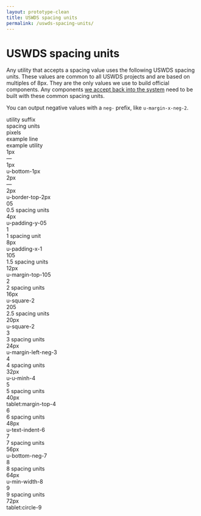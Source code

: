 ```yaml
---
layout: prototype-clean
title: USWDS spacing units
permalink: /uswds-spacing-units/
---
```


<div class="clearfix container-tablet-lg padding-x-2 padding-y-6 lh-sans-1">
  <h1 class="fw-300 margin-bottom-4 margin-top-0">USWDS spacing units</h1>
  <p class="lh-sans-4 fw-300 margin-bottom-2">Any utility that accepts a spacing value uses the following USWDS spacing units. These values are common to all USWDS projects and are based on multiples of 8px. They are the only values we use to build official components. Any components <a class="color-black-90 underline-color-black-30" href="#0">we accept back into the system</a> need to be built with these common spacing units.</p>
  <p class="lh-sans-4 fw-300 margin-bottom-6">You can output negative values with a <code class="txt-code">neg-</code> prefix, like <code class="txt-code">u-margin-x-neg-2</code>.</p>
  <div class="row gap flex-align-center margin-bottom-2 padding-bottom-1 border-bottom-2px">
    <div class="col-2 fw-700 font-sans-1">utility suffix</div>
    <div class="col-2 fw-700 font-sans-1">spacing units</div>
    <div class="col-1 fw-700 font-sans-1">pixels</div>
    <div class="col-fill fw-700 font-sans-1">example line</div>
    <div class="col-3 fw-700 font-sans-1">example utility</div>
  </div>
  <div class="row gap flex-align-center padding-bottom-2 margin-bottom-2 border-bottom border-10">
    <div class="col-2 fw-300 font-mono-3"><span class="txt-code fw-300">1px</span></div>
    <div class="col-2 fw-300 font-sans-3">—</div>
    <div class="col-1 fw-300 font-sans-3">1px</div>
    <div class="col-fill">
      <span class="block width-full height-1px bg-blue-60v"></span>
    </div>
    <div class="col-3 fw-300 font-mono-3">u-bottom-1px</div>
  </div>
  <div class="row gap flex-align-center padding-bottom-2 margin-bottom-2 border-bottom border-10">
    <div class="col-2 fw-300 font-mono-3"><span class="txt-code fw-300">2px</span></div>
    <div class="col-2 fw-300 font-sans-3">—</div>
    <div class="col-1 fw-300 font-sans-3">2px</div>
    <div class="col-fill">
      <span class="block width-full height-2px bg-blue-60v"></span>
    </div>
    <div class="col-3 fw-300 font-mono-3">u-border-top-2px</div>
  </div>
  <div class="row gap flex-align-center padding-bottom-2 margin-bottom-2 border-bottom border-10">
    <div class="col-2 fw-300 font-mono-3"><span class="txt-code fw-300">05</span></div>
    <div class="col-2 fw-300 font-sans-3">0.5 spacing units</div>
    <div class="col-1 fw-300 font-sans-3">4px</div>
    <div class="col-fill">
      <span class="block width-full height-05 bg-blue-60v"></span>
    </div>
    <div class="col-3 fw-300 font-mono-3">u-padding-y-05</div>
  </div>
  <div class="row gap flex-align-center padding-bottom-2 margin-bottom-2 border-bottom border-10">
    <div class="col-2 fw-300 font-mono-3"><span class="txt-code fw-300">1</span></div>
    <div class="col-2 fw-300 font-sans-3">1 spacing unit</div>
    <div class="col-1 fw-300 font-sans-3">8px</div>
    <div class="col-fill">
      <span class="block width-full height-1 bg-blue-60v"></span>
    </div>
    <div class="col-3 fw-300 font-mono-3">u-padding-x-1</div>
  </div>
  <div class="row gap flex-align-center padding-bottom-2 margin-bottom-2 border-bottom border-10">
    <div class="col-2 fw-300 font-mono-3"><span class="txt-code fw-300">105</span></div>
    <div class="col-2 fw-300 font-sans-3">1.5 spacing units</div>
    <div class="col-1 fw-300 font-sans-3">12px</div>
    <div class="col-fill">
      <span class="block width-full height-105 bg-blue-60v"></span>
    </div>
    <div class="col-3 fw-300 font-mono-3">u-margin-top-105</div>
  </div>
  <div class="row gap flex-align-center padding-bottom-2 margin-bottom-2 border-bottom border-10">
    <div class="col-2 fw-300 font-mono-3"><span class="txt-code fw-300">2</span></div>
    <div class="col-2 fw-300 font-sans-3">2 spacing units</div>
    <div class="col-1 fw-300 font-sans-3">16px</div>
    <div class="col-fill">
      <span class="block width-full height-2 bg-blue-60v"></span>
    </div>
    <div class="col-3 fw-300 font-mono-3">u-square-2</div>
  </div>
  <div class="row gap flex-align-center padding-bottom-2 margin-bottom-2 border-bottom border-10">
    <div class="col-2 fw-300 font-mono-3"><span class="txt-code fw-300">205</span></div>
    <div class="col-2 fw-300 font-sans-3">2.5 spacing units</div>
    <div class="col-1 fw-300 font-sans-3">20px</div>
    <div class="col-fill">
      <span class="block width-full height-205 bg-blue-60v"></span>
    </div>
    <div class="col-3 fw-300 font-mono-3">u-square-2</div>
  </div>
  <div class="row gap flex-align-center padding-bottom-2 margin-bottom-2 border-bottom border-10">
    <div class="col-2 fw-300 font-mono-3"><span class="txt-code fw-300">3</span></div>
    <div class="col-2 fw-300 font-sans-3">3 spacing units</div>
    <div class="col-1 fw-300 font-sans-3">24px</div>
    <div class="col-fill">
      <span class="block width-full height-3 bg-blue-60v"></span>
    </div>
    <div class="col-3 fw-300 font-mono-3">u-margin-left-neg-3</div>
  </div>
  <div class="row gap flex-align-center padding-bottom-2 margin-bottom-2 border-bottom border-10">
    <div class="col-2 fw-300 font-mono-3"><span class="txt-code fw-300">4</span></div>
    <div class="col-2 fw-300 font-sans-3">4 spacing units</div>
    <div class="col-1 fw-300 font-sans-3">32px</div>
    <div class="col-fill">
      <span class="block width-full height-4 bg-blue-60v"></span>
    </div>
    <div class="col-3 fw-300 font-mono-3">u-u-minh-4</div>
  </div>
  <div class="row gap flex-align-center padding-bottom-2 margin-bottom-2 border-bottom border-10">
    <div class="col-2 fw-300 font-mono-3"><span class="txt-code fw-300">5</span></div>
    <div class="col-2 fw-300 font-sans-3">5 spacing units</div>
    <div class="col-1 fw-300 font-sans-3">40px</div>
    <div class="col-fill">
      <span class="block width-full height-5 bg-blue-60v"></span>
    </div>
    <div class="col-3 fw-300 font-mono-3">tablet:margin-top-4</div>
  </div>
  <div class="row gap flex-align-center padding-bottom-2 margin-bottom-2 border-bottom border-10">
    <div class="col-2 fw-300 font-mono-3"><span class="txt-code fw-300">6</span></div>
    <div class="col-2 fw-300 font-sans-3">6 spacing units</div>
    <div class="col-1 fw-300 font-sans-3">48px</div>
    <div class="col-fill">
      <span class="block width-full height-6 bg-blue-60v"></span>
    </div>
    <div class="col-3 fw-300 font-mono-3">u-text-indent-6</div>
  </div>
  <div class="row gap flex-align-center padding-bottom-2 margin-bottom-2 border-bottom border-10">
    <div class="col-2 fw-300 font-mono-3"><span class="txt-code fw-300">7</span></div>
    <div class="col-2 fw-300 font-sans-3">7 spacing units</div>
    <div class="col-1 fw-300 font-sans-3">56px</div>
    <div class="col-fill">
      <span class="block width-full height-7 bg-blue-60v"></span>
    </div>
    <div class="col-3 fw-300 font-mono-3">u-bottom-neg-7</div>
  </div>
  <div class="row gap flex-align-center padding-bottom-2 margin-bottom-2 border-bottom border-10">
    <div class="col-2 fw-300 font-mono-3"><span class="txt-code fw-300">8</span></div>
    <div class="col-2 fw-300 font-sans-3">8 spacing units</div>
    <div class="col-1 fw-300 font-sans-3">64px</div>
    <div class="col-fill">
      <span class="block width-full height-8 bg-blue-60v"></span>
    </div>
    <div class="col-3 fw-300 font-mono-3">u-min-width-8</div>
  </div>
  <div class="row gap flex-align-center padding-bottom-2 margin-bottom-2 border-bottom border-10">
    <div class="col-2 fw-300 font-mono-3"><span class="txt-code fw-300">9</span></div>
    <div class="col-2 fw-300 font-sans-3">9 spacing units</div>
    <div class="col-1 fw-300 font-sans-3">72px</div>
    <div class="col-fill">
      <span class="block width-full height-9 bg-blue-60v"></span>
    </div>
    <div class="col-3 fw-300 font-mono-3">tablet:circle-9</div>
  </div>
</div>
